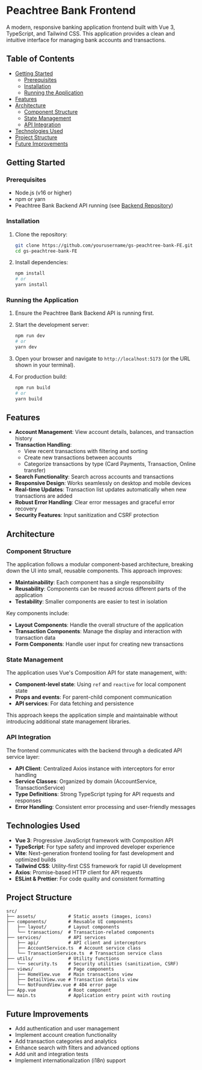 # Peachtree Bank Frontend

A modern, responsive banking application frontend built with Vue 3, TypeScript, and Tailwind CSS. This application provides a clean and intuitive interface for managing bank accounts and transactions.

## Table of Contents

- [Getting Started](#getting-started)
  - [Prerequisites](#prerequisites)
  - [Installation](#installation)
  - [Running the Application](#running-the-application)
- [Features](#features)
- [Architecture](#architecture)
  - [Component Structure](#component-structure)
  - [State Management](#state-management)
  - [API Integration](#api-integration)
- [Technologies Used](#technologies-used)
- [Project Structure](#project-structure)
- [Future Improvements](#future-improvements)

## Getting Started

### Prerequisites

- Node.js (v16 or higher)
- npm or yarn
- Peachtree Bank Backend API running (see [Backend Repository](https://github.com/petrunov/gs-peachtree-bank))

### Installation

1. Clone the repository:

   ```bash
   git clone https://github.com/yourusername/gs-peachtree-bank-FE.git
   cd gs-peachtree-bank-FE
   ```

2. Install dependencies:
   ```bash
   npm install
   # or
   yarn install
   ```

### Running the Application

1. Ensure the Peachtree Bank Backend API is running first.

2. Start the development server:

   ```bash
   npm run dev
   # or
   yarn dev
   ```

3. Open your browser and navigate to `http://localhost:5173` (or the URL shown in your terminal).

4. For production build:
   ```bash
   npm run build
   # or
   yarn build
   ```

## Features

- **Account Management**: View account details, balances, and transaction history
- **Transaction Handling**:
  - View recent transactions with filtering and sorting
  - Create new transactions between accounts
  - Categorize transactions by type (Card Payments, Transaction, Online transfer)
- **Search Functionality**: Search across accounts and transactions
- **Responsive Design**: Works seamlessly on desktop and mobile devices
- **Real-time Updates**: Transaction list updates automatically when new transactions are added
- **Robust Error Handling**: Clear error messages and graceful error recovery
- **Security Features**: Input sanitization and CSRF protection

## Architecture

### Component Structure

The application follows a modular component-based architecture, breaking down the UI into small, reusable components. This approach improves:

- **Maintainability**: Each component has a single responsibility
- **Reusability**: Components can be reused across different parts of the application
- **Testability**: Smaller components are easier to test in isolation

Key components include:

- **Layout Components**: Handle the overall structure of the application
- **Transaction Components**: Manage the display and interaction with transaction data
- **Form Components**: Handle user input for creating new transactions

### State Management

The application uses Vue's Composition API for state management, with:

- **Component-level state**: Using `ref` and `reactive` for local component state
- **Props and events**: For parent-child component communication
- **API services**: For data fetching and persistence

This approach keeps the application simple and maintainable without introducing additional state management libraries.

### API Integration

The frontend communicates with the backend through a dedicated API service layer:

- **API Client**: Centralized Axios instance with interceptors for error handling
- **Service Classes**: Organized by domain (AccountService, TransactionService)
- **Type Definitions**: Strong TypeScript typing for API requests and responses
- **Error Handling**: Consistent error processing and user-friendly messages

## Technologies Used

- **Vue 3**: Progressive JavaScript framework with Composition API
- **TypeScript**: For type safety and improved developer experience
- **Vite**: Next-generation frontend tooling for fast development and optimized builds
- **Tailwind CSS**: Utility-first CSS framework for rapid UI development
- **Axios**: Promise-based HTTP client for API requests
- **ESLint & Prettier**: For code quality and consistent formatting

## Project Structure

```
src/
├── assets/            # Static assets (images, icons)
├── components/        # Reusable UI components
│   ├── layout/        # Layout components
│   └── transactions/  # Transaction-related components
├── services/          # API services
│   ├── api/           # API client and interceptors
│   ├── AccountService.ts  # Account service class
│   └── TransactionService.ts  # Transaction service class
├── utils/             # Utility functions
│   └── security.ts    # Security utilities (sanitization, CSRF)
├── views/             # Page components
│   ├── HomeView.vue   # Main transactions view
│   ├── DetailView.vue # Transaction details view
│   └── NotFoundView.vue # 404 error page
├── App.vue            # Root component
└── main.ts            # Application entry point with routing
```

## Future Improvements

- Add authentication and user management
- Implement account creation functionality
- Add transaction categories and analytics
- Enhance search with filters and advanced options
- Add unit and integration tests
- Implement internationalization (i18n) support
